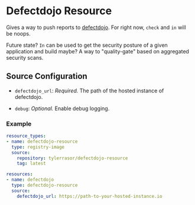# Defectdojo Resource

Gives a way to push reports to [defectdojo](https://github.com/DefectDojo/django-DefectDojo).  For right now, `check` and `in` will be noops.

Future state?  `In` can be used to get the security posture of a given application and build maybe?  A way to "quality-gate" based on aggregated security scans.

## Source Configuration

* `defectdojo_url`: *Required.* The path of the hosted instance of defectdojo.

* `debug`: *Optional.* Enable debug logging.

### Example

``` yaml
resource_types:
- name: defectdojo-resource
  type: registry-image
  source:
    repository: tylerrasor/defectdojo-resource
    tag: latest

resources:
- name: defectdojo
  type: defectdojo-resource
  source:
    defectdojo_url: https://path-to-your-hosted-instance.io
```